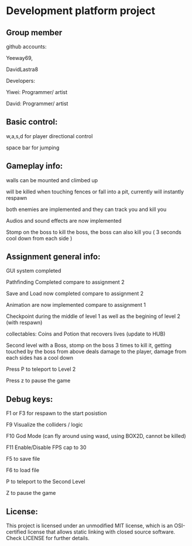 # Development platform project
 

## Group member 
github accounts:

Yeeway69,

DavidLastra8

Developers:

Yiwei: Programmer/ artist

David: Programmer/ artist



## Basic control:

w,a,s,d for player directional control

space bar for jumping


## Gameplay info:

walls can be mounted and climbed up

will be killed when touching fences or fall into a pit, currently will instantly respawn

both enemies are implemented and they can track you and kill you

Audios and sound effects are now implemented

Stomp on the boss to kill the boss, the boss can also kill you ( 3 seconds cool down from each side )


## Assignment general info:

GUI system completed

Pathfinding Completed compare to assignment 2

Save and Load now completed compare to assignment 2

Animation are now implemented compare to assignment 1

Checkpoint during the middle of level 1 as well as the begining of level 2 (with respawn)

collectables: Coins and Potion that recovers lives (update to HUB)

Second level with a Boss, stomp on the boss 3 times to kill it, getting touched by the boss from above deals damage to the player, damage from each sides has a cool down

Press P to teleport to Level 2

Press z to pause the game







## Debug keys:

F1 or F3 for respawn to the start posistion

F9 Visualize the colliders / logic

F10 God Mode (can fly around using wasd, using BOX2D, cannot be killed)

F11 Enable/Disable FPS cap to 30

F5 to save file

F6 to load file

P to teleport to the Second Level

Z to pause the game

## License:

This project is licensed under an unmodified MIT license, which is an OSI-certified license that allows static linking with closed source software. Check LICENSE for further details.
